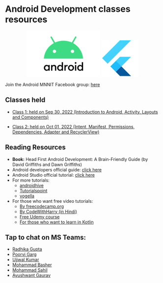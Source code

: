 # Android Development classes resources
<div align="center">
<img src="Android-Logo.png"  alt="Android logo" height="150"/>
<img src="Flutter-Logo.png"  alt="Android logo" height="120"/>
</div>

Join the Android MNNIT Facebook group: [here](https://www.facebook.com/groups/droidrush/)

## Classes held

-   [Class 1: held on Sep 30, 2022 (Introduction to Android, Activity, Layouts and Components)](2022_09_30_Android-Class-1)

-   [Class 2: held on Oct 01, 2022 (Intent, Manifest, Permissions, Dependencies, Adapter and RecyclerView)](2022_10_01_Android-Class-2)

## Reading Resources

-   <b>Book:</b> Head First Android Development: A Brain-Friendly Guide (by David Griffiths and Dawn Griffiths)
-   Android developers official guide: [click here](https://developer.android.com/guide)
-   Android Studio official tutorial: [click here](https://developer.android.com/studio/intro)
-   For more tutorials:
    -   [androidhive](https://www.androidhive.info/)
    -   [Tutorialspoint](https://www.tutorialspoint.com/android/index.htm)
    -   [vogella](https://www.vogella.com/tutorials/android.html)
-   For those who want free video tutorials:
    -   [By freecodecamp.org](https://www.youtube.com/watch?v=fis26HvvDII)
    -   [By CodeWithHarry (in Hindi)](https://youtu.be/mXjZQX3UzOs)
    -   [Free Udemy course](https://www.udemy.com/course/learn-android-application-development-y/)
    -   [For those who want to learn in Kotlin](https://www.udemy.com/course/android-oreo-kotlin-app-masterclass/)

## Tap to chat on MS Teams:

-   [Radhika Gupta](https://teams.microsoft.com/l/chat/0/0?users=radhika.gupta@mnnit.ac.in)
-   [Poorvi Garg](https://teams.microsoft.com/l/chat/0/0?users=poorvi.garg@mnnit.ac.in)
-   [Ujjwal Kumar](https://teams.microsoft.com/l/chat/0/0?users=UjjwalK1@mnnit.ac.in)
-   [Mohammad Basher](https://teams.microsoft.com/l/chat/0/0?users=mohammad.basher@mnnit.ac.in)
-   [Mohammad Sahil](https://teams.microsoft.com/l/chat/0/0?users=mohd.sahil@mnnit.ac.in)
-   [Ayushwant Gaurav](https://teams.microsoft.com/l/chat/0/0?users=ayushwant.gaurav@mnnit.ac.in)